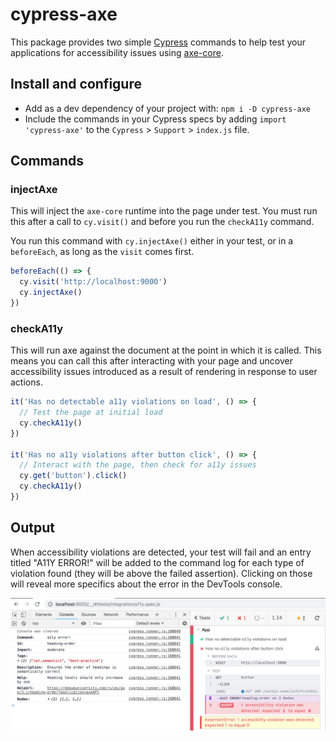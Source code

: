 # cypress-axe

This package provides two simple [Cypress](https://cypress.io) commands to help test your applications for accessibility issues using [axe-core](https://github.com/dequelabs/axe-core).

## Install and configure

- Add as a dev dependency of your project with: `npm i -D cypress-axe`
- Include the commands in your Cypress specs by adding `import 'cypress-axe'` to the `Cypress` > `Support` > `index.js` file.

## Commands

### injectAxe

This will inject the `axe-core` runtime into the page under test. You must run this after a call to `cy.visit()` and before you run the `checkA11y` command.

You run this command with `cy.injectAxe()` either in your test, or in a `beforeEach`, as long as the `visit` comes first.

```js
beforeEach(() => {
  cy.visit('http://localhost:9000')
  cy.injectAxe()
})
```

### checkA11y

This will run axe against the document at the point in which it is called. This means you can call this after interacting with your page and uncover accessibility issues introduced as a result of rendering in response to user actions.

```js
it('Has no detectable a11y violations on load', () => {
  // Test the page at initial load
  cy.checkA11y()
})

it('Has no a11y violations after button click', () => {
  // Interact with the page, then check for a11y issues
  cy.get('button').click()
  cy.checkA11y()
})
```

## Output

When accessibility violations are detected, your test will fail and an entry titled "A11Y ERROR!" will be added to the command log for each type of violation found (they will be above the failed assertion). Clicking on those will reveal more specifics about the error in the DevTools console.

![Cypress and DevTools output for passing and failing axe-core audits](cmd_log.png)
